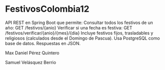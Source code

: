 # FestivosColombia12
API REST en Spring Boot que permite:  Consultar todos los festivos de un año: GET /festivos/{anio}  Verificar si una fecha es festiva: GET /festivos/verificar/{anio}/{mes}/{dia}  Incluye festivos fijos, trasladables y religiosos (calculados desde el Domingo de Pascua). Usa PostgreSQL como base de datos. Respuestas en JSON.

Max Daniel Pérez Quintero

Samuel Velásquez Berrio
